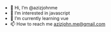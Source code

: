 - 👋 Hi, I’m @azizjohnme
- 👀 I’m interested in javascript
- 🌱 I’m currently learning vue
- 📫 How to reach me azizjohn.me@gmail.com

<!---
azizjohnme/azizjohnme is a ✨ special ✨ repository because its `README.md` (this file) appears on your GitHub profile.
You can click the Preview link to take a look at your changes.
--->
